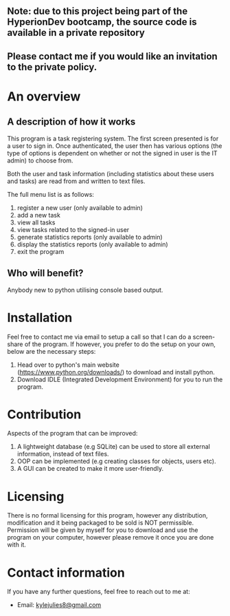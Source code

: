 ## Note: due to this project being part of the HyperionDev bootcamp, the source code is available in a private repository
## Please contact me if you would like an invitation to the private policy.

# An overview

## A description of how it works
This program is a task registering system. The first screen presented is for a user to sign in. Once authenticated, the user then has various options (the type of options is dependent on whether or not the signed in user is the IT admin) to choose from.

Both the user and task information (including statistics about these users and tasks) are read from and written to text files.

The full menu list is as follows:
 1. register a new user (only available to admin)
 2. add a new task
 3. view all tasks
 4. view tasks related to the signed-in user
 5. generate statistics reports (only available to admin)
 6. display the statistics reports (only available to admin)
 7. exit the program

## Who will benefit?
Anybody new to python utilising console based output.

# Installation
Feel free to contact me via email to setup a call so that I can do a screen-share of the program.
If however, you prefer to do the setup on your own, below are the necessary steps:

1. Head over to python's main website (https://www.python.org/downloads/) to download and install python.
2. Download IDLE (Integrated Development Environment) for you to run the program.

# Contribution
Aspects of the program that can be improved:
1. A lightweight database (e.g SQLite) can be used to store all external information, instead of text files.
2. OOP can be implemented (e.g creating classes for objects, users etc).
3. A GUI can be created to make it more user-friendly.

# Licensing
There is no formal licensing for this program, however any distribution, modification and it being packaged to be sold is NOT permissible. Permission will be given by myself for you to download and use the program on your computer, however please remove it once you are done with it.

# Contact information
If you have any further questions, feel free to reach out to me at:
- Email: kylejulies8@gmail.com

